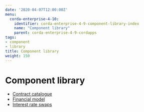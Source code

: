 ```yaml
---
date: '2020-04-07T12:00:00Z'
menu:
  corda-enterprise-4-10:
    identifier: corda-enterprise-4-9-component-library-index
    name: "Component library"
    parent: corda-enterprise-4-9-cordapps
tags:
- component
- library
title: Component library
weight: 150
---
```



# Component library



* [Contract catalogue](contract-catalogue.md)
* [Financial model](financial-model.md)
* [Interest rate swaps](contract-irs.md)
